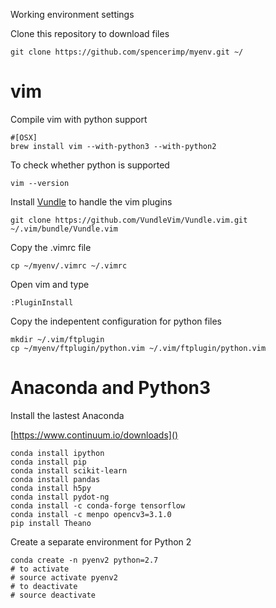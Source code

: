Working environment settings

Clone this repository to download files

	git clone https://github.com/spencerimp/myenv.git ~/

# vim
Compile vim with python support
	
	#[OSX]
	brew install vim --with-python3 --with-python2 

To check whether python is supported

	vim --version

Install [Vundle](https://github.com/VundleVim/Vundle.vim) to handle the vim plugins

	git clone https://github.com/VundleVim/Vundle.vim.git ~/.vim/bundle/Vundle.vim

Copy the .vimrc file

	cp ~/myenv/.vimrc ~/.vimrc

Open vim and type

	:PluginInstall

Copy the indepentent configuration for python files

	mkdir ~/.vim/ftplugin
	cp ~/myenv/ftplugin/python.vim ~/.vim/ftplugin/python.vim
	
# Anaconda and Python3
Install the lastest Anaconda

[https://www.continuum.io/downloads]()

	conda install ipython
	conda install pip
	conda install scikit-learn
	conda install pandas
	conda install h5py
	conda install pydot-ng
	conda install -c conda-forge tensorflow
	conda install -c menpo opencv3=3.1.0
	pip install Theano
	
Create a separate environment for Python 2
	
	conda create -n pyenv2 python=2.7
	# to activate
	# source activate pyenv2
	# to deactivate
	# source deactivate
